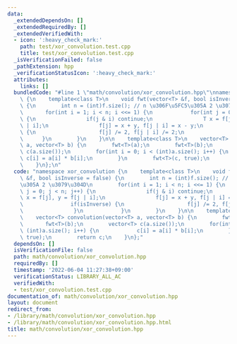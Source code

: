 ```yaml
---
data:
  _extendedDependsOn: []
  _extendedRequiredBy: []
  _extendedVerifiedWith:
  - icon: ':heavy_check_mark:'
    path: test/xor_convolution.test.cpp
    title: test/xor_convolution.test.cpp
  _isVerificationFailed: false
  _pathExtension: hpp
  _verificationStatusIcon: ':heavy_check_mark:'
  attributes:
    links: []
  bundledCode: "#line 1 \"math/convolution/xor_convolution.hpp\"\nnamespace xor_convolution\
    \ {\n    template<class T>\n    void fwt(vector<T> &f, bool isInverse = false)\
    \ {\n        int n = (int)f.size(); // n \u306F\u5FC5\u305A 2 \u3079\u304D\n \
    \       for(int i = 1; i < n; i <<= 1) {\n            for(int j = 0; j < n; j++)\
    \ {\n                if(j & i) continue;\n                T x = f[j], y = f[j\
    \ | i];\n                f[j] = x + y, f[j | i] = x - y;\n                if(isInverse)\
    \ {\n                    f[j] /= 2, f[j | i] /= 2;\n                }\n      \
    \      }\n        }\n    }\n\n    template<class T>\n    vector<T> convolution(vector<T>\
    \ a, vector<T> b) {\n        fwt<T>(a);\n        fwt<T>(b);\n        vector<T>\
    \ c(a.size());\n        for(int i = 0; i < (int)a.size(); i++) {\n           \
    \ c[i] = a[i] * b[i];\n        }\n        fwt<T>(c, true);\n        return c;\n\
    \    }\n};\n"
  code: "namespace xor_convolution {\n    template<class T>\n    void fwt(vector<T>\
    \ &f, bool isInverse = false) {\n        int n = (int)f.size(); // n \u306F\u5FC5\
    \u305A 2 \u3079\u304D\n        for(int i = 1; i < n; i <<= 1) {\n            for(int\
    \ j = 0; j < n; j++) {\n                if(j & i) continue;\n                T\
    \ x = f[j], y = f[j | i];\n                f[j] = x + y, f[j | i] = x - y;\n \
    \               if(isInverse) {\n                    f[j] /= 2, f[j | i] /= 2;\n\
    \                }\n            }\n        }\n    }\n\n    template<class T>\n\
    \    vector<T> convolution(vector<T> a, vector<T> b) {\n        fwt<T>(a);\n \
    \       fwt<T>(b);\n        vector<T> c(a.size());\n        for(int i = 0; i <\
    \ (int)a.size(); i++) {\n            c[i] = a[i] * b[i];\n        }\n        fwt<T>(c,\
    \ true);\n        return c;\n    }\n};"
  dependsOn: []
  isVerificationFile: false
  path: math/convolution/xor_convolution.hpp
  requiredBy: []
  timestamp: '2022-06-04 11:27:38+09:00'
  verificationStatus: LIBRARY_ALL_AC
  verifiedWith:
  - test/xor_convolution.test.cpp
documentation_of: math/convolution/xor_convolution.hpp
layout: document
redirect_from:
- /library/math/convolution/xor_convolution.hpp
- /library/math/convolution/xor_convolution.hpp.html
title: math/convolution/xor_convolution.hpp
---
```

